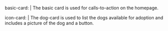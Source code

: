 basic-card: |
  The basic card is used for calls-to-action on the homepage.

icon-card: |
  The dog-card is used to list the dogs available for adoption and includes a picture of the dog and a button.
